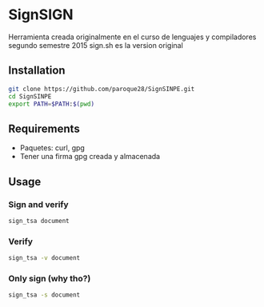 # SignSIGN
Herramienta creada originalmente en el curso de lenguajes y compiladores segundo semestre 2015 sign.sh es la version original
## Installation
```bash
git clone https://github.com/paroque28/SignSINPE.git
cd SignSINPE
export PATH=$PATH:$(pwd)
```
## Requirements
- Paquetes: curl, gpg
- Tener una firma gpg creada y almacenada
## Usage
### Sign and verify
```bash
sign_tsa document
```
### Verify
```bash
sign_tsa -v document
```
### Only sign (why tho?)
```bash
sign_tsa -s document
```
